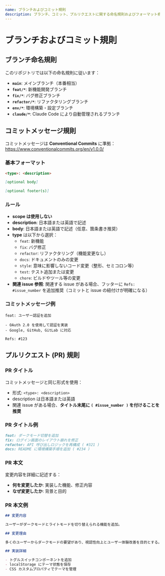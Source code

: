 ```yaml
---
name: ブランチおよびコミット規則
description: ブランチ、コミット、プルリクエストに関する命名規則およびフォーマット標準。ブランチ作成、コミットメッセージ記述、プルリクエスト作成時に適用する。
---
```


# ブランチおよびコミット規則

## ブランチ命名規則

このリポジトリでは以下の命名規則に従います：

- **`main`**: メインブランチ（本番相当）
- **`feat/*`**: 新機能開発ブランチ
- **`fix/*`**: バグ修正ブランチ
- **`refactor/*`**: リファクタリングブランチ
- **`env/*`**: 環境構築・設定ブランチ
- **`claude/*`**: Claude Code により自動管理されるブランチ

## コミットメッセージ規則

コミットメッセージは **Conventional Commits** に準拠：  
<https://www.conventionalcommits.org/en/v1.0.0/>

### 基本フォーマット

```markdown
<type>: <description>

[optional body]

[optional footer(s)]
```

### ルール

- **scope は使用しない**
- **description**: 日本語または英語で記述
- **body**: 日本語または英語で記述（任意、箇条書き推奨）
- **type** は以下から選択：
  - `feat`: 新機能
  - `fix`: バグ修正
  - `refactor`: リファクタリング（機能変更なし）
  - `docs`: ドキュメントのみの変更
  - `style`: 意味に影響しないコード変更（整形、セミコロン等）
  - `test`: テスト追加または変更
  - `chore`: ビルドやツール等の変更
- **関連 issue 参照**: 関連する issue がある場合、フッターに `Refs: #issue_number` を追加推奨（コミットと issue の紐付けが明確になる）

### コミットメッセージ例

```text
feat: ユーザー認証を追加

- OAuth 2.0 を使用して認証を実装
- Google, GitHub, GitLab に対応

Refs: #123
```

## プルリクエスト (PR) 規則

### PR タイトル

コミットメッセージと同じ形式を使用：

- 形式: `<type>: <description>`
- description は日本語または英語
- 関連 issue がある場合、**タイトル末尾に `( #issue_number )` を付けることを推奨**

### PR タイトル例

```markdown
feat: ダークモード切替を追加
fix: ログイン画面のレイアウト崩れを修正
refactor: API 呼び出しロジックを再構成 ( #321 )
docs: README に環境構築手順を追加 ( #234 )
```

### PR 本文

変更内容を詳細に記述する：

- **何を変更したか**: 実装した機能、修正内容
- **なぜ変更したか**: 背景と目的

### PR 本文例

```markdown
## 変更内容

ユーザーがダークモードとライトモードを切り替えられる機能を追加。

## 変更理由

多くのユーザーからダークモードの要望があり、視認性向上とユーザー体験改善を目的とする。

## 実装詳細

- トグルスイッチコンポーネントを追加
- localStorage にテーマ状態を保存
- CSS カスタムプロパティでテーマを管理
```
